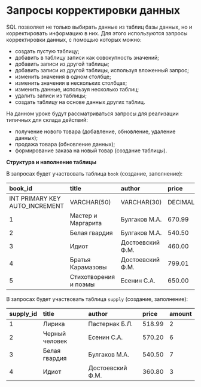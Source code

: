 # Запросы корректировки данных

SQL позволяет не только выбирать данные из таблиц базы данных, но и корректировать информацию в них. Для этого используются запросы корректировки данных, с помощью которых можно:
- создать пустую таблицу;
- добавить в таблицу записи как совокупность значений;
- добавить записи из другой таблицы;
- добавить записи из другой таблицы, используя вложенный запрос;
- изменить значения в одном столбце;
- изменить значения в нескольких столбцах;
- изменить данные, используя несколько таблиц;
- удалить записи из таблицы;
- создать таблицу на основе данных других таблиц.

На данном уроке будут рассматриваться запросы для реализации типичных для склада действий: 
- получение нового товара (добавление, обновление, удаление данных);
- продажа товара (обновление данных);
- формирование заказа на новый товар (создание таблицы).

**Структура и наполнение таблицы**

В запросах будет участвовать таблица `book` (создание, заполнение):

| **book_id**                    | **title**             | **author**          | **price**    | **amount** |
|:-------------------------------|:----------------------|:--------------------|:-------------|:-----------|
| INT PRIMARY KEY AUTO_INCREMENT | VARCHAR(50)           | VARCHAR(30)         | DECIMAL(8,2) | INT        |
| 1                              | Мастер и Маргарита    | Булгаков М.А.       | 670.99       | 3          |
| 2                              | Белая гвардия         | Булгаков М.А.       | 540.50       | 5          |
| 3                              | Идиот                 | Достоевский Ф.М.    | 460.00       | 10         |
| 4                              | Братья Карамазовы     | Достоевский Ф.М.    | 799.01       | 2          |
| 5                              | Стихотворения и поэмы | Есенин С.А.         | 650.00       | 15         |

В запросах будет участвовать таблица `supply` (создание, заполнение):

| **supply_id** | **title**      | **author**       | **price**   | **amount** |
|:--------------|:---------------|:-----------------|:------------|:-----------|
| 1             | Лирика         | Пастернак Б.Л.   | 518.99      | 2          |
| 2             | Черный человек | Есенин С.А.      | 570.20      | 6          |
| 3             | Белая гвардия  | Булгаков М.А.    | 540.50      | 7          |
| 4             | Идиот          | Достоевский Ф.М. | 360.80      | 3          |
